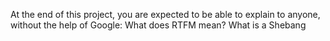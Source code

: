 At the end of this project, you are expected to be able to explain to anyone, without the help of Google:
    What does RTFM mean?
    What is a Shebang

